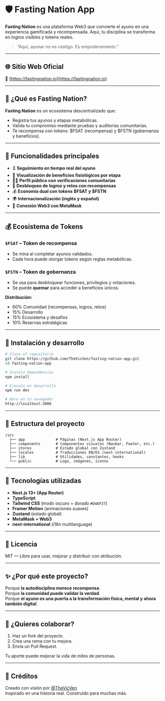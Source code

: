 # 🛡️ Fasting Nation App

**Fasting Nation** es una plataforma Web3 que convierte el ayuno en una experiencia gamificada y recompensada. Aquí, tu disciplina se transforma en logros visibles y tokens reales.

> “Aquí, ayunar no es castigo. Es empoderamiento.”

---

## 🌐 Sitio Web Oficial

🔗 [https://fastingnation.io](https://fastingnation.io)

---

## 📱 ¿Qué es Fasting Nation?

**Fasting Nation** es un ecosistema descentralizado que:
- Registra tus ayunos y etapas metabólicas.
- Valida tu compromiso mediante pruebas y auditorías comunitarias.
- Te recompensa con tokens: $FSAT (recompensa) y $FSTN (gobernanza y beneficios).

---

## 🧠 Funcionalidades principales

- ⏳ **Seguimiento en tiempo real del ayuno**
- 🧬 **Visualización de beneficios fisiológicos por etapa**
- 🧍‍♂️ **Perfil público con verificaciones comunitarias**
- 🎯 **Desbloqueo de logros y retos con recompensas**
- 💰 **Economía dual con tokens $FSAT y $FSTN**
- 🌍 **Internacionalización (inglés y español)**
- 🔐 **Conexión Web3 con MetaMask**

---

## 💰 Ecosistema de Tokens

### `$FSAT` – Token de recompensa

- Se mina al completar ayunos validados.
- Cada hora puede otorgar tokens según reglas metabólicas.

### `$FSTN` – Token de gobernanza

- Se usa para desbloquear funciones, privilegios y votaciones.
- Se puede **quemar** para acceder a beneficios únicos.

**Distribución:**
- 60% Comunidad (recompensas, logros, retos)
- 15% Desarrollo
- 15% Ecosistema y desafíos
- 10% Reservas estratégicas

---

## 🚀 Instalación y desarrollo

```bash
# Clona el repositorio
git clone https://github.com/TheVicVen/fasting-nation-app.git
cd fasting-nation-app

# Instala dependencias
npm install

# Ejecuta en desarrollo
npm run dev

# Abre en tu navegador
http://localhost:3000
```

---

## 📁 Estructura del proyecto

```
/src
  ├── app              # Páginas (Next.js App Router)
  ├── components       # Componentes visuales (Navbar, Footer, etc.)
  ├── stores           # Estado global con Zustand
  ├── locales          # Traducciones EN/ES (next-international)
  ├── lib              # Utilidades, constantes, hooks
  └── public           # Logo, imágenes, íconos
```

---

## 🧩 Tecnologías utilizadas

- **Next.js 13+ (App Router)**
- **TypeScript**
- **Tailwind CSS** (modo oscuro + dorado `#D4AF37`)
- **Framer Motion** (animaciones suaves)
- **Zustand** (estado global)
- **MetaMask + Web3**
- **next-international** (i18n multilanguage)

---

## 📜 Licencia

MIT — Libre para usar, mejorar y distribuir con atribución.

---

## ✨ ¿Por qué este proyecto?

Porque **la autodisciplina merece recompensa**.  
Porque **la comunidad puede validar la verdad**.  
Porque **el ayuno es una puerta a la transformación física, mental y ahora también digital**.

---

## 🤝 ¿Quieres colaborar?

1. Haz un fork del proyecto.
2. Crea una rama con tu mejora.
3. Envía un Pull Request.

Tu aporte puede mejorar la vida de miles de personas.

---

## 💬 Créditos

Creado con visión por [@TheVicVen](https://github.com/TheVicVen)  
Inspirado en una historia real. Construido para muchas más.
